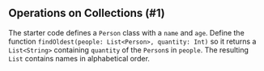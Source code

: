 ## Operations on Collections (#1)

The starter code defines a `Person` class with a `name` and `age`. Define the
function `findOldest(people: List<Person>, quantity: Int)` so it returns a
`List<String>` containing `quantity` of the `Person`s in `people`. The resulting
`List` contains names in alphabetical order.
